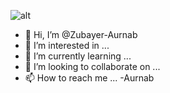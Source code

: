 
![alt](https://i.ibb.co/W3P61QJ/Make-your-README-1.png)

- 👋 Hi, I’m @Zubayer-Aurnab
- 👀 I’m interested in ...
- 🌱 I’m currently learning ...
- 💞️ I’m looking to collaborate on ...
- 📫 How to reach me ...
-Aurnab

<!---
Zubayer-Aurnab/Zubayer-Aurnab is a ✨ special ✨ repository because its `README.md` (this file) appears on your GitHub profile.
You can click the Preview link to take a look at your changes.
--->
